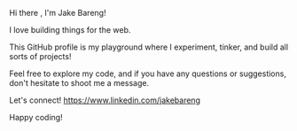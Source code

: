 Hi there , I'm Jake Bareng!

I love building things for the web.

This GitHub profile is my playground where I experiment, tinker, and build all sorts of projects!

Feel free to explore my code, and if you have any questions or suggestions, don't hesitate to shoot me a message.

Let's connect!
https://www.linkedin.com/jakebareng

Happy coding!
